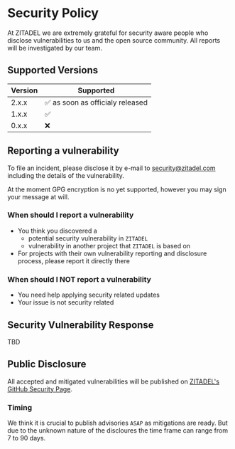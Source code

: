 # Security Policy

At ZITADEL we are extremely grateful for security aware people who disclose vulnerabilities to us and the open source community. All reports will be investigated by our team.

## Supported Versions

| Version | Supported          |
| ------- | ------------------ |
| 2.x.x   | :white_check_mark: as soon as officialy released |
| 1.x.x   | :white_check_mark: |
| 0.x.x   | :x:                |

## Reporting a vulnerability

To file an incident, please disclose it by e-mail to security@zitadel.com including the  details of the vulnerability.

At the moment GPG encryption is no yet supported, however you may sign your message at will.

### When should I report a vulnerability

* You think you discovered a
  * potential security vulnerability in `ZITADEL`
  * vulnerability in another project that `ZITADEL` is based on
* For projects with their own vulnerability reporting and disclosure process, please report it directly there

### When should I NOT report a vulnerability

* You need help applying security related updates
* Your issue is not security related

## Security Vulnerability Response

TBD

## Public Disclosure

All accepted and mitigated vulnerabilities will be published on [ZITADEL's GitHub Security Page](https://github.com/zitadel/zitadel/security/advisories).

### Timing

We think it is crucial to publish advisories `ASAP` as mitigations are ready. But due to the unknown nature of the discloures the time frame can range from 7 to 90 days.
